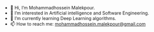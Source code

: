 - 👋 Hi, I’m Mohammadhossein Malekpour.
- 👀 I’m interested in Artificial intelligence and Software Engineering.
- 🌱 I’m currently learning Deep Learning algorithms.
- 📫 How to reach me: mohammadhossein.malekpour@gmail.com

<!---
mh-malekpour/mh-malekpour is a ✨ special ✨ repository because its `README.md` (this file) appears on your GitHub profile.
You can click the Preview link to take a look at your changes.
--->
